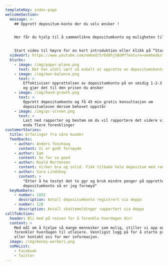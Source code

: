 ```yaml
---
templateKey: index-page
welcomeSection:
  message: >-
    ## Opprett depositum-konto der du selv ønsker !


    Her får du hjelp til å sammenlikne depositumkonto og muligheten til å velge den som passer best for deg!


    Start video til høyre for en kort introduktion eller klikk på “Start nå” for at komme igang.
  videoUrl: https://www.youtube.com/embed/5rDdOhjSBoM?feature=oembed&start&end&wmode=opaque&loop=0&controls=1&mute=0&rel=0&modestbranding=0
  blurbs:
    - image: /img/paper-plane.png
      text: Det har aldri vært så enkelt at opprette en depositumskonto
    - image: /img/man-balance.png
      text: >
        Effektiviser opprettelsen av depositumkonto på en smidig 1-2-3 prosess
        og gjør det til den prisen du ønsker
    - image: /img/hand-growth.png
      text: >
        Opprett depositumkonto og få 45 min gratis konsultasjon om
        depositumloven dersom behovet oppstår
    - image: /img/pc-screen.png
      text: >
        Last ned rapporter og bestem om du vil rapportere det videre via oss for
        enda flere forenklinger
customerStories:
  title: Erfaringer fra våre kunder
  feedbacks:
    - author: Anders fosshaug
      content: Vi er godt fornøyde
    - author: Sam
      content: So far so good
    - author: Roald Mortensen
      content: Virker bra og solid. Fikk tilbake hele depositum med renter
    - author: Sara Lindskog
      content: >
        "Etter å ha testet det to ggr og bruk mindre penger på opprettelse av
        depositumkonto så er jeg fornøyd"
  keyNumbers:
    - number: 1852
      description: Antall depositumkonto registrert via deppo​
    - number: 128
      description: Antall skattemeldinger rapportert via deppo
callToAction:
  header: Bli med på reisen for å forenkle hverdagen din!
  content: >
    Med mål om å hjelpe så mange mennesker som mulig, stiller vi opp og
    forenkler hverdagen til utleiere. Vennligst logg på for å starte prosess
    eller kontakt oss for mer informasjon.
  image: /img/money-workers.png
  soMeList:
    - Facebook
    - Twitter
---
```


